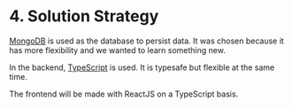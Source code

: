 # 4. Solution Strategy

[MongoDB](12.-Glossary.md#mongodb) is used as the database to persist data. It was chosen because it has more flexibility and we wanted to learn something new.

In the backend, [TypeScript](12.-Glossary.md#typescript) is used. It is typesafe but flexible at the same time.

The frontend will be made with ReactJS on a TypeScript basis.
